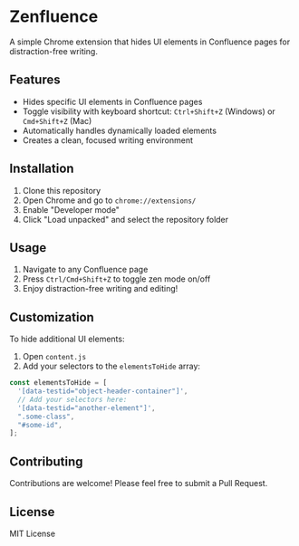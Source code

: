 # Zenfluence

A simple Chrome extension that hides UI elements in Confluence pages for distraction-free writing.

## Features

- Hides specific UI elements in Confluence pages
- Toggle visibility with keyboard shortcut: `Ctrl+Shift+Z` (Windows) or `Cmd+Shift+Z` (Mac)
- Automatically handles dynamically loaded elements
- Creates a clean, focused writing environment

## Installation

1. Clone this repository
2. Open Chrome and go to `chrome://extensions/`
3. Enable "Developer mode"
4. Click "Load unpacked" and select the repository folder

## Usage

1. Navigate to any Confluence page
2. Press `Ctrl/Cmd+Shift+Z` to toggle zen mode on/off
3. Enjoy distraction-free writing and editing!

## Customization

To hide additional UI elements:

1. Open `content.js`
2. Add your selectors to the `elementsToHide` array:

```javascript
const elementsToHide = [
  '[data-testid="object-header-container"]',
  // Add your selectors here:
  '[data-testid="another-element"]',
  ".some-class",
  "#some-id",
];
```

## Contributing

Contributions are welcome! Please feel free to submit a Pull Request.

## License

MIT License
